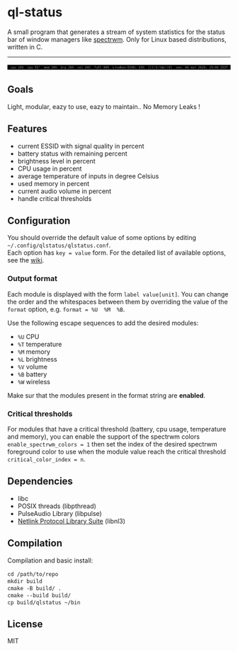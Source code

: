 # ql-status
A small program that generates a stream of system statistics for the status bar of window managers like [spectrwm](https://github.com/conformal/spectrwm). Only for Linux based distributions, written in C.

---
![alt text](https://raw.githubusercontent.com/qlem/qlstatus/master/screenshot.png)

## Goals
Light, modular, eazy to use, eazy to maintain.. No Memory Leaks !

## Features
- current ESSID with signal quality in percent
- battery status with remaining percent
- brightness level in percent
- CPU usage in percent
- average temperature of inputs in degree Celsius
- used memory in percent
- current audio volume in percent
- handle critical thresholds

## Configuration
You should override the default value of some options by editing `~/.config/qlstatus/qlstatus.conf`.  
Each option has `key = value` form. For the detailed list of available options, see the [wiki](https://github.com/qlem/qlstatus/wiki/Options).

### Output format
Each module is displayed with the form `label value[unit]`. You can change the order and the whitespaces between them by overriding 
the value of the `format` option, e.g. `format = %U  %M  %B`.

Use the following escape sequences to add the desired modules:
- `%U` CPU
- `%T` temperature
- `%M` memory
- `%L` brightness
- `%V` volume
- `%B` battery
- `%W` wireless

Make sur that the modules present in the format string are **enabled**.

### Critical thresholds
For modules that have a critical threshold (battery, cpu usage, temperature and memory), you can enable the support of the spectrwm colors `enable_spectrwm_colors = 1` 
then set the index of the desired spectrwm foreground color to use when the module value reach the critical threshold `critical_color_index = n`.

## Dependencies
- libc
- POSIX threads (libpthread)
- PulseAudio Library (libpulse)
- [Netlink Protocol Library Suite](https://www.infradead.org/~tgr/libnl/) (libnl3)

## Compilation
Compilation and basic install:
```
cd /path/to/repo
mkdir build
cmake -B build/ .
cmake --build build/
cp build/qlstatus ~/bin
```

## License
MIT

